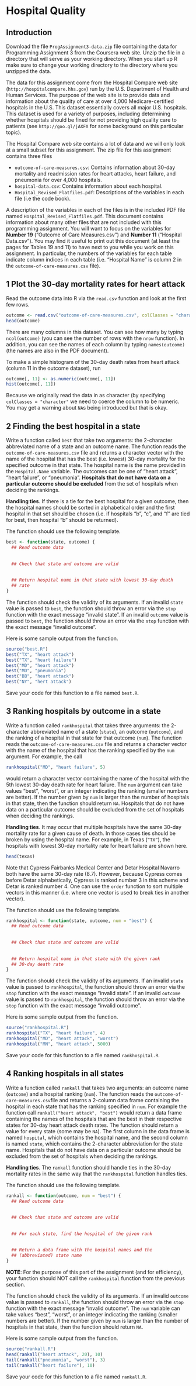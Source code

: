 Hospital Quality
================

## Introduction

Download the file `ProgAssignment3-data.zip` file containing the data
for Programming Assignment 3 from the Coursera web site. Unzip the file
in a directory that will serve as your working directory. When you start
up R make sure to change your working directory to the directory where
you unzipped the data.

The data for this assignment come from the Hospital Compare web site
(`http://hospitalcompare.hhs.gov`) run by the U.S. Department of Health
and Human Services. The purpose of the web site is to provide data and
information about the quality of care at over 4,000 Medicare-certified
hospitals in the U.S. This dataset essentially covers all major U.S.
hospitals. This dataset is used for a variety of purposes, including
determining whether hospitals should be fined for not providing high
quality care to patients (see `http://goo.gl/jAXFX` for some background
on this particular topic).

The Hospital Compare web site contains a lot of data and we will only
look at a small subset for this assignment. The zip file for this
assignment contains three files

-   `outcome-of-care-measures.csv`: Contains information about 30-day
    mortality and readmission rates for heart attacks, heart failure,
    and pneumonia for over 4,000 hospitals.
-   `hospital-data.csv`: Contains information about each hospital.
-   `Hospital_Revised_Flatfiles.pdf`: Descriptions of the variables in
    each file (i.e the code book).

A description of the variables in each of the files is in the included
PDF file named `Hospital_Revised_Flatfiles.pdf`. This document contains
information about many other files that are not included with this
programming assignment. You will want to focus on the variables for
**Number 19** (“Outcome of Care Measures.csv”) and **Number 11**
(“Hospital Data.csv”). You may find it useful to print out this document
(at least the pages for Tables 19 and 11) to have next to you while you
work on this assignment. In particular, the numbers of the variables for
each table indicate column indices in each table (i.e. “Hospital Name”
is column 2 in the `outcome-of-care-measures.csv` file).

## 1 Plot the 30-day mortality rates for heart attack

Read the outcome data into R via the `read.csv` function and look at the
first few rows.

``` r
outcome <- read.csv("outcome-of-care-measures.csv", colClasses = "character")
head(outcome)
```

There are many columns in this dataset. You can see how many by typing
`ncol(outcome)` (you can see the number of rows with the `nrow`
function). In addition, you can see the names of each column by typing
`names(outcome)` (the names are also in the PDF document).

To make a simple histogram of the 30-day death rates from heart attack
(column 11 in the outcome dataset), run

``` r
outcome[, 11] <- as.numeric(outcome[, 11])
hist(outcome[, 11])
```

Because we originally read the data in as character (by specifying
`colClasses = "character"` we need to coerce the column to be numeric.
You may get a warning about `NA`s being introduced but that is okay.

## 2 Finding the best hospital in a state

Write a function called `best` that take two arguments: the 2-character
abbreviated name of a state and an outcome name. The function reads the
`outcome-of-care-measures.csv` file and returns a character vector with
the name of the hospital that has the best (i.e. lowest) 30-day
mortality for the specified outcome in that state. The hospital name is
the name provided in the `Hospital.Name` variable. The outcomes can be
one of “heart attack”, “heart failure”, or “pneumonia”. **Hospitals that
do not have data on a particular outcome should be excluded** from the
set of hospitals when deciding the rankings.

**Handling ties**. If there is a tie for the best hospital for a given
outcome, then the hospital names should be sorted in alphabetical order
and the first hospital in that set should be chosen (i.e. if hospitals
“b”, “c”, and “f” are tied for best, then hospital “b” should be
returned).

The function should use the following template.

``` r
best <- function(state, outcome) {
  ## Read outcome data
  
  
  ## Check that state and outcome are valid
  
  
  ## Return hospital name in that state with lowest 30-day death
  ## rate
}
```

The function should check the validity of its arguments. If an invalid
`state` value is passed to `best`, the function should throw an error
via the `stop` function with the exact message “invalid state”. If an
invalid `outcome` value is passed to `best`, the function should throw
an error via the `stop` function with the exact message “invalid
outcome”.

Here is some sample output from the function.

``` r
source("best.R")
best("TX", "heart attack")
best("TX", "heart failure")
best("MD", "heart attack")
best("MD", "pneumonia")
best("BB", "heart attack")
best("NY", "hert attack")
```

Save your code for this function to a file named `best.R`.

## 3 Ranking hospitals by outcome in a state

Write a function called `rankhospital` that takes three arguments: the
2-character abbreviated name of a state (`state`), an outcome
(`outcome`), and the ranking of a hospital in that state for that
outcome (`num`). The function reads the `outcome-of-care-measures.csv`
file and returns a character vector with the name of the hospital that
has the ranking specified by the `num` argument. For example, the call

``` r
rankhospital("MD", "heart failure", 5)
```

would return a character vector containing the name of the hospital with
the 5th lowest 30-day death rate for heart failure. The `num` argument
can take values “best”, “worst”, or an integer indicating the ranking
(smaller numbers are better). If the number given by `num` is larger
than the number of hospitals in that state, then the function should
return `NA`. Hospitals that do not have data on a particular outcome
should be excluded from the set of hospitals when deciding the rankings.

**Handling ties**. It may occur that multiple hospitals have the same
30-day mortality rate for a given cause of death. In those cases ties
should be broken by using the hospital name. For example, in Texas
(`“TX”`), the hospitals with lowest 30-day mortality rate for heart
failure are shown here.

``` r
head(texas)
```

Note that Cypress Fairbanks Medical Center and Detar Hospital Navarro
both have the same 30-day rate (8.7). However, because Cypress comes
before Detar alphabetically, Cypress is ranked number 3 in this scheme
and Detar is ranked number 4. One can use the `order` function to sort
multiple vectors in this manner (i.e. where one vector is used to break
ties in another vector).

The function should use the following template.

``` r
rankhospital <- function(state, outcome, num = "best") {
  ## Read outcome data
  
  
  ## Check that state and outcome are valid
  
  
  ## Return hospital name in that state with the given rank
  ## 30-day death rate
}
```

The function should check the validity of its arguments. If an invalid
`state` value is passed to `rankhospital`, the function should throw an
error via the `stop` function with the exact message “invalid state”. If
an invalid `outcome` value is passed to `rankhospital`, the function
should throw an error via the `stop` function with the exact message
“invalid outcome”.

Here is some sample output from the function.

``` r
source("rankhospital.R")
rankhospital("TX", "heart failure", 4)
rankhospital("MD", "heart attack", "worst")
rankhospital("MN", "heart attack", 5000)
```

Save your code for this function to a file named `rankhospital.R`.

## 4 Ranking hospitals in all states

Write a function called `rankall` that takes two arguments: an outcome
name (`outcome`) and a hospital ranking (`num`). The function reads the
`outcome-of-care-measures.csv`file and returns a 2-column data frame
containing the hospital in each state that has the ranking specified in
`num`. For example the function call `rankall("heart attack", "best")`
would return a data frame containing the names of the hospitals that are
the best in their respective states for 30-day heart attack death rates.
The function should return a value for every state (some may be `NA`).
The first column in the data frame is named `hospital`, which contains
the hospital name, and the second column is named `state`, which
contains the 2-character abbreviation for the state name. Hospitals that
do not have data on a particular outcome should be excluded from the set
of hospitals when deciding the rankings.

**Handling ties**. The `rankall` function should handle ties in the
30-day mortality rates in the same way that the `rankhospital` function
handles ties.

The function should use the following template.

``` r
rankall <- function(outcome, num = "best") {
  ## Read outcome data
  
  
  ## Check that state and outcome are valid
  
  
  ## For each state, find the hospital of the given rank
  
  
  ## Return a data frame with the hospital names and the
  ## (abbreviated) state name
}
```

**NOTE**: For the purpose of this part of the assignment (and for
efficiency), your function should NOT call the `rankhospital` function
from the previous section.

The function should check the validity of its arguments. If an invalid
`outcome` value is passed to `rankall`, the function should throw an
error via the `stop` function with the exact message “invalid outcome”.
The `num` variable can take values “best”, “worst”, or an integer
indicating the ranking (smaller numbers are better). If the number given
by `num` is larger than the number of hospitals in that state, then the
function should return `NA`.

Here is some sample output from the function.

``` r
source("rankall.R")
head(rankall("heart attack", 20), 10)
tail(rankall("pneumonia", "worst"), 3)
tail(rankall("heart failure"), 10)
```

Save your code for this function to a file named `rankall.R`.
